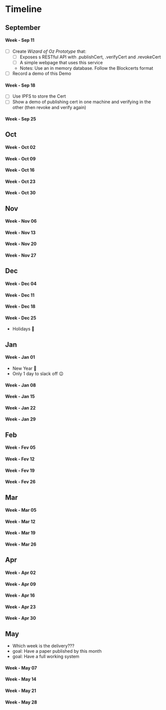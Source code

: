 # Timeline

## September

#### Week - Sep 11

- [ ] Create _Wizard of Oz Prototype_ that:
  - [ ] Exposes s RESTful API with .publishCert, .verifyCert and .revokeCert
  - [ ] A simple webpage that uses this service
  - Notes: Use an in memory database. Follow the Blockcerts format
- [ ] Record a demo of this Demo

#### Week - Sep 18

- [ ] Use IPFS to store the Cert
- [ ] Show a demo of publishing cert in one machine and verifying in the other (then revoke and verify again)

#### Week - Sep 25

## Oct

#### Week - Oct 02
#### Week - Oct 09
#### Week - Oct 16
#### Week - Oct 23
#### Week - Oct 30

## Nov

#### Week - Nov 06
#### Week - Nov 13
#### Week - Nov 20
#### Week - Nov 27

## Dec

#### Week - Dec 04
#### Week - Dec 11
#### Week - Dec 18

#### Week - Dec 25

- Holidays 🎄

## Jan

#### Week - Jan 01

- New Year 🍾
- Only 1 day to slack off 😉

#### Week - Jan 08
#### Week - Jan 15
#### Week - Jan 22
#### Week - Jan 29

## Feb

#### Week - Fev 05
#### Week - Fev 12
#### Week - Fev 19
#### Week - Fev 26


## Mar

#### Week - Mar 05
#### Week - Mar 12
#### Week - Mar 19
#### Week - Mar 26

## Apr

#### Week - Apr 02
#### Week - Apr 09
#### Week - Apr 16
#### Week - Apr 23
#### Week - Apr 30

## May

- Which week is the delivery???
- goal: Have a paper published by this month
- goal: Have a full working system


#### Week - May 07
#### Week - May 14
#### Week - May 21
#### Week - May 28



